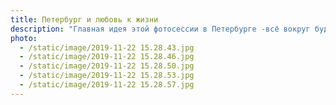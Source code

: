 ```yaml
---
title: Петербург и любовь к жизни
description: "Главная идея этой фотосессии в Петербурге -всё вокруг будет открыто нам, только если мы сами откроемся. Осенью и зимой случается так, что за усталостью и темнотой мы теряемся. Но, знаешь, моменты наедине с собой и добрые мысли помогают взбодриться. Наверно, это внутренняя сумасшедшая энергия и интерес к новому помогают по-настоящему чувствовать момент, двигаться грациозней, думать о хорошем.\n\nИсследуй и находи красоту в повседневности. Окружай себя красотой, гуляй по красивым улочкам и паркам, одевайся красиво, живи красиво и дари красоту. Обещаю, внутренняя гармония, обязательно, раскроет в тебе искренность и смелость\U0001F5A4"
photo:
  - /static/image/2019-11-22 15.28.43.jpg
  - /static/image/2019-11-22 15.28.46.jpg
  - /static/image/2019-11-22 15.28.50.jpg
  - /static/image/2019-11-22 15.28.53.jpg
  - /static/image/2019-11-22 15.28.57.jpg
---
```



